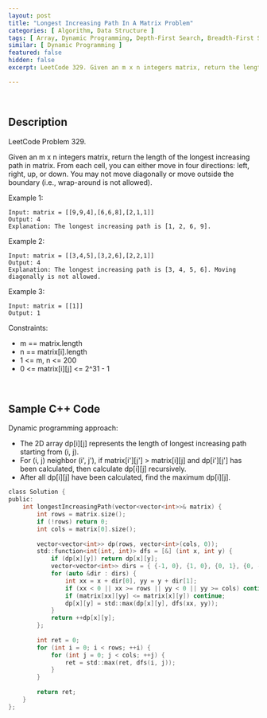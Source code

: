 ```yaml
---
layout: post
title: "Longest Increasing Path In A Matrix Problem"
categories: [ Algorithm, Data Structure ]
tags: [ Array, Dynamic Programming, Depth-First Search, Breadth-First Search, Graph, Topological Sort, Memoization, Matrix ]
similar: [ Dynamic Programming ]
featured: false
hidden: false
excerpt: LeetCode 329. Given an m x n integers matrix, return the length of the longest increasing path in matrix.

---
```


<br />

## Description

LeetCode Problem 329.

Given an m x n integers matrix, return the length of the longest increasing path in matrix.
From each cell, you can either move in four directions: left, right, up, or down. You may not move diagonally or move outside the boundary (i.e., wrap-around is not allowed).

Example 1:
```
Input: matrix = [[9,9,4],[6,6,8],[2,1,1]]
Output: 4
Explanation: The longest increasing path is [1, 2, 6, 9].
```

Example 2:
```
Input: matrix = [[3,4,5],[3,2,6],[2,2,1]]
Output: 4
Explanation: The longest increasing path is [3, 4, 5, 6]. Moving diagonally is not allowed.
```

Example 3:
```
Input: matrix = [[1]]
Output: 1
```

Constraints:
* m == matrix.length
* n == matrix[i].length
* 1 <= m, n <= 200
* 0 <= matrix[i][j] <= 2^31 - 1

<br />

## Sample C++ Code

Dynamic programming approach:
* The 2D array dp[i][j] represents the length of longest increasing path starting from (i, j).
* For (i, j) neighbor (i', j'), if matrix[i'][j'] > matrix[i][j] and dp[i'][j'] has been calculated, then calculate dp[i][j] recursively.
* After all dp[i][j] have been calculated, find the maximum dp[i][j].

```c
class Solution {
public:
    int longestIncreasingPath(vector<vector<int>>& matrix) {
        int rows = matrix.size();
        if (!rows) return 0;
        int cols = matrix[0].size();
        
        vector<vector<int>> dp(rows, vector<int>(cols, 0));
        std::function<int(int, int)> dfs = [&] (int x, int y) {
            if (dp[x][y]) return dp[x][y];
            vector<vector<int>> dirs = { {-1, 0}, {1, 0}, {0, 1}, {0, -1} };
            for (auto &dir : dirs) {
                int xx = x + dir[0], yy = y + dir[1];
                if (xx < 0 || xx >= rows || yy < 0 || yy >= cols) continue;
                if (matrix[xx][yy] <= matrix[x][y]) continue;
                dp[x][y] = std::max(dp[x][y], dfs(xx, yy));
            }
            return ++dp[x][y];
        };
        
        int ret = 0;
        for (int i = 0; i < rows; ++i) {
            for (int j = 0; j < cols; ++j) {
                ret = std::max(ret, dfs(i, j));
            }
        }
        
        return ret;
    }
};
```


